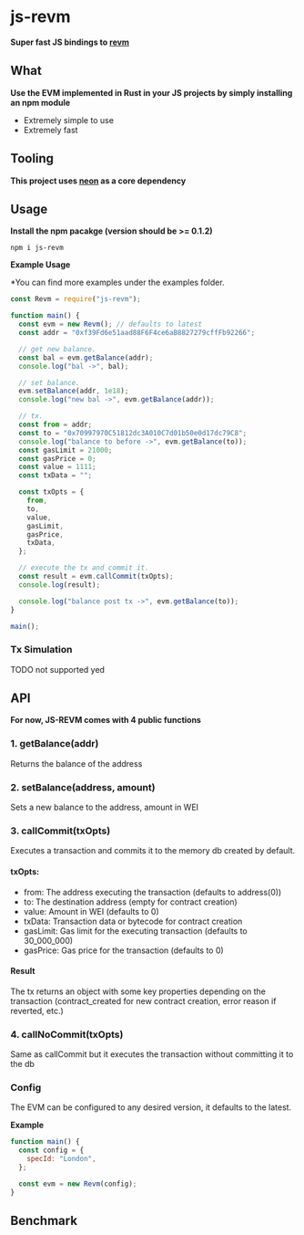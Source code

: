 # js-revm

**Super fast JS bindings to [revm](https://github.com/bluealloy/revm/)**

## What
**Use the EVM implemented in Rust in your JS projects by simply installing an npm module**

- Extremely simple to use
- Extremely fast

## Tooling
**This project uses [neon](https://github.com/neon-bindings/neon) as a core dependency**

## Usage
**Install the npm pacakge (version should be >= 0.1.2)** 

````
npm i js-revm
````
**Example Usage**

*You can find more examples under the examples folder.

```js
const Revm = require("js-revm");

function main() {
  const evm = new Revm(); // defaults to latest
  const addr = "0xf39Fd6e51aad88F6F4ce6aB8827279cffFb92266";

  // get new balance.
  const bal = evm.getBalance(addr);
  console.log("bal ->", bal);

  // set balance.
  evm.setBalance(addr, 1e18);
  console.log("new bal ->", evm.getBalance(addr));

  // tx.
  const from = addr;
  const to = "0x70997970C51812dc3A010C7d01b50e0d17dc79C8";
  console.log("balance to before ->", evm.getBalance(to));
  const gasLimit = 21000;
  const gasPrice = 0;
  const value = 1111;
  const txData = "";

  const txOpts = {
    from,
    to,
    value,
    gasLimit,
    gasPrice,
    txData,
  };

  // execute the tx and commit it.
  const result = evm.callCommit(txOpts);
  console.log(result);

  console.log("balance post tx ->", evm.getBalance(to));
}

main();

``````

### Tx Simulation
TODO not supported yed

## API
**For now, JS-REVM comes with 4 public functions**

### 1. getBalance(addr)
Returns the balance of the address

### 2. setBalance(address, amount)
Sets a new balance to the address, amount in WEI 

### 3. callCommit(txOpts)
Executes a transaction and commits it to the memory db created by default. 

#### txOpts:

- from: The address executing the transaction (defaults to address(0))
- to: The destination address (empty for contract creation)
- value: Amount in WEI (defaults to 0)
- txData: Transaction data or bytecode for contract creation
- gasLimit: Gas limit for the executing transaction (defaults to 30_000_000)
- gasPrice: Gas price for the transaction (defaults to 0)

#### Result
The tx returns an object with some key properties depending on the transaction (contract_created for new contract creation, error reason if reverted, etc.)

### 4. callNoCommit(txOpts)
Same as callCommit but it executes the transaction without committing it to the db 

### Config
The EVM can be configured to any desired version, it defaults to the latest. 

**Example**
```js
function main() {
  const config = {
    specId: "London",
  };

  const evm = new Revm(config);
}
``````

## Benchmark 